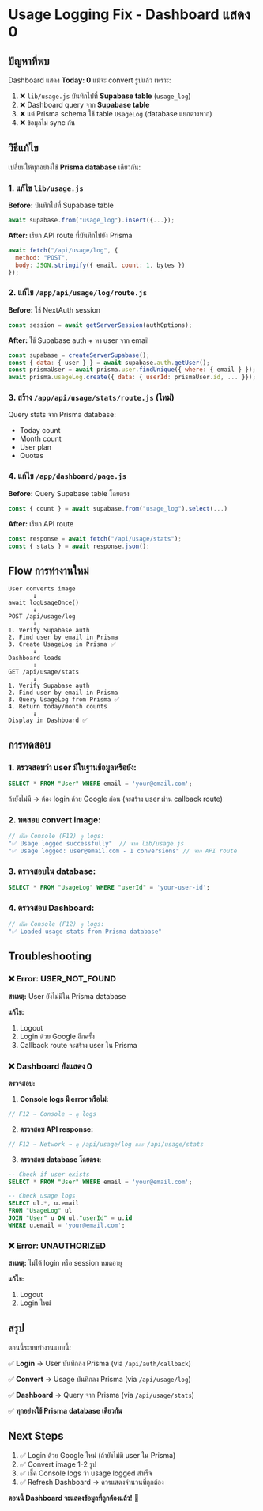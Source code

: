 # Usage Logging Fix - Dashboard แสดง 0

## ปัญหาที่พบ

Dashboard แสดง **Today: 0** แม้จะ convert รูปแล้ว เพราะ:

1. ❌ `lib/usage.js` บันทึกไปที่ **Supabase table** (`usage_log`)
2. ❌ Dashboard query จาก **Supabase table** 
3. ❌ แต่ Prisma schema ใช้ table `UsageLog` (database แยกต่างหาก)
4. ❌ ข้อมูลไม่ sync กัน

## วิธีแก้ไข

เปลี่ยนให้ทุกอย่างใช้ **Prisma database** เดียวกัน:

### 1. แก้ไข `lib/usage.js`
**Before:** บันทึกไปที่ Supabase table
```javascript
await supabase.from("usage_log").insert({...});
```

**After:** เรียก API route ที่บันทึกไปยัง Prisma
```javascript
await fetch("/api/usage/log", {
  method: "POST",
  body: JSON.stringify({ email, count: 1, bytes })
});
```

### 2. แก้ไข `/app/api/usage/log/route.js`
**Before:** ใช้ NextAuth session
```javascript
const session = await getServerSession(authOptions);
```

**After:** ใช้ Supabase auth + หา user จาก email
```javascript
const supabase = createServerSupabase();
const { data: { user } } = await supabase.auth.getUser();
const prismaUser = await prisma.user.findUnique({ where: { email } });
await prisma.usageLog.create({ data: { userId: prismaUser.id, ... }});
```

### 3. สร้าง `/app/api/usage/stats/route.js` (ใหม่)
Query stats จาก Prisma database:
- Today count
- Month count  
- User plan
- Quotas

### 4. แก้ไข `/app/dashboard/page.js`
**Before:** Query Supabase table โดยตรง
```javascript
const { count } = await supabase.from("usage_log").select(...)
```

**After:** เรียก API route
```javascript
const response = await fetch("/api/usage/stats");
const { stats } = await response.json();
```

## Flow การทำงานใหม่

```
User converts image
       ↓
await logUsageOnce()
       ↓
POST /api/usage/log
       ↓
1. Verify Supabase auth
2. Find user by email in Prisma
3. Create UsageLog in Prisma ✅
       ↓
Dashboard loads
       ↓
GET /api/usage/stats
       ↓
1. Verify Supabase auth
2. Find user by email in Prisma
3. Query UsageLog from Prisma ✅
4. Return today/month counts
       ↓
Display in Dashboard ✅
```

## การทดสอบ

### 1. ตรวจสอบว่า user มีในฐานข้อมูลหรือยัง:
```sql
SELECT * FROM "User" WHERE email = 'your@email.com';
```

ถ้ายังไม่มี → ต้อง login ด้วย Google ก่อน (จะสร้าง user ผ่าน callback route)

### 2. ทดสอบ convert image:
```javascript
// เปิด Console (F12) ดู logs:
"✅ Usage logged successfully"  // จาก lib/usage.js
"✅ Usage logged: user@email.com - 1 conversions" // จาก API route
```

### 3. ตรวจสอบใน database:
```sql
SELECT * FROM "UsageLog" WHERE "userId" = 'your-user-id';
```

### 4. ตรวจสอบ Dashboard:
```javascript
// เปิด Console (F12) ดู logs:
"✅ Loaded usage stats from Prisma database"
```

## Troubleshooting

### ❌ Error: USER_NOT_FOUND

**สาเหตุ:** User ยังไม่มีใน Prisma database

**แก้ไข:**
1. Logout
2. Login ด้วย Google อีกครั้ง
3. Callback route จะสร้าง user ใน Prisma

### ❌ Dashboard ยังแสดง 0

**ตรวจสอบ:**

1. **Console logs มี error หรือไม่:**
```javascript
// F12 → Console → ดู logs
```

2. **ตรวจสอบ API response:**
```javascript
// F12 → Network → ดู /api/usage/log และ /api/usage/stats
```

3. **ตรวจสอบ database โดยตรง:**
```sql
-- Check if user exists
SELECT * FROM "User" WHERE email = 'your@email.com';

-- Check usage logs
SELECT ul.*, u.email 
FROM "UsageLog" ul
JOIN "User" u ON ul."userId" = u.id
WHERE u.email = 'your@email.com';
```

### ❌ Error: UNAUTHORIZED

**สาเหตุ:** ไม่ได้ login หรือ session หมดอายุ

**แก้ไข:**
1. Logout
2. Login ใหม่

## สรุป

ตอนนี้ระบบทำงานแบบนี้:

✅ **Login** → User บันทึกลง Prisma (via `/api/auth/callback`)

✅ **Convert** → Usage บันทึกลง Prisma (via `/api/usage/log`)

✅ **Dashboard** → Query จาก Prisma (via `/api/usage/stats`)

✅ **ทุกอย่างใช้ Prisma database เดียวกัน**

## Next Steps

1. ✅ Login ด้วย Google ใหม่ (ถ้ายังไม่มี user ใน Prisma)
2. ✅ Convert image 1-2 รูป
3. ✅ เช็ค Console logs ว่า usage logged สำเร็จ
4. ✅ Refresh Dashboard → ควรแสดงจำนวนที่ถูกต้อง

**ตอนนี้ Dashboard จะแสดงข้อมูลที่ถูกต้องแล้ว!** 🎉

